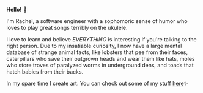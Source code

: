 **Hello!** :crescent_moon:

I'm Rachel, a software engineer with a sophomoric sense of humor who loves to play great songs terribly on the ukulele.  

I love to learn and believe *EVERYTHING* is interesting if you're talking to the right person. Due to my insatiable curiosity, I now have a large mental database of strange animal facts, like lobsters that pee from their faces, caterpillars who save their outgrown heads and wear them like hats, moles who store troves of paralyzed worms in underground dens, and toads that hatch babies from their backs.  

In my spare time I create art.  You can check out some of my stuff [here](https://www.instagram.com/peepthemoonstudios/?hl=en):sparkles:
